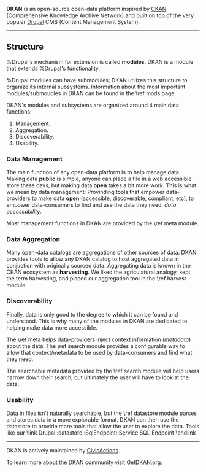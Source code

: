 __DKAN__ is an open-source open-data platform inspired by [CKAN](https://ckan.org/) (Comprehensive Knowledge Archive Network) and built on top of the very popular [Drupal](https://drupal.org) CMS (Content Management System).

---

## Structure

%Drupal's mechanism for extension is called __modules__. DKAN is a module that extends %Drupal's functionality.

%Drupal modules can have submodules; DKAN utilizes this structure to organize its internal subsystems. Information about the most important modules/submoudles in DKAN can be found in the \ref mods page.

DKAN's modules and subsystems are organized around 4 main data functions:
1. Management.
2. Aggregation.
3. Discoverability.
4. Usability.

### Data Management
The main function of any open-data platform is to help manage data. Making data **public** is simple, anyone can place a file in a web accessible store these days, but making data **open** takes a bit more work.
This is what we mean by data management: Provinding tools that empower data-providers to make data **open** (accessible, discoverable, compliant, etc), to empower data-consumers to find and use the data they need: *data accessability*.

Most management functions in DKAN are provided by the \ref meta module.

### Data Aggregation
Many open-data catalogs are aggregations of other sources of data. DKAN provides tools to allow any DKAN catalog to host aggregated data in conjuction with originally sourced data.
Aggregating data is known in the CKAN ecosystem as **harvesting**. We liked the agriculatural analogy, kept the term harvesting, and placed our aggregation tool in the \ref harvest module.

### Discoverability
Finally, data is only good to the degree to which it can be found and understood. This is why many of the modules in DKAN are dedicated to helping make data more accessible.

The \ref meta helps data-providers inject context information (*metadata*) about the data. The \ref search module provides a configurable way to allow that context/metadata to be used by data-consumers and find what they need.

The searchable metadata provided by the \ref search module will help users narrow down their search, but ultimately the user will have to look at the data.

### Usability
Data in files isn't naturally searchable, but the \ref datastore module parses and stores data in a more explorable format. DKAN can then use the datastore to provide more tools that allow the user to explore the data. Tools like our \link Drupal::datastore::SqlEndpoint::Service SQL Endpoint \endlink

---

DKAN is actively maintained by [CivicActions](https://civicactions.com/dkan).

To learn more about the DKAN community visit [GetDKAN.org](https://getdkan.org).

